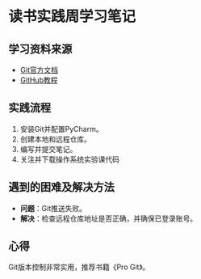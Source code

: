 # 读书实践周学习笔记
## 学习资料来源
- [Git官方文档](https://git-scm.com/doc)
- [GitHub教程](https://guides.github.com/)

## 实践流程
1. 安装Git并配置PyCharm。
2. 创建本地和远程仓库。
3. 编写并提交笔记。
4. 关注并下载操作系统实验课代码

## 遇到的困难及解决方法
- **问题**：Git推送失败。  
- **解决**：检查远程仓库地址是否正确，并确保已登录账号。

## 心得
Git版本控制非常实用，推荐书籍《Pro Git》。
